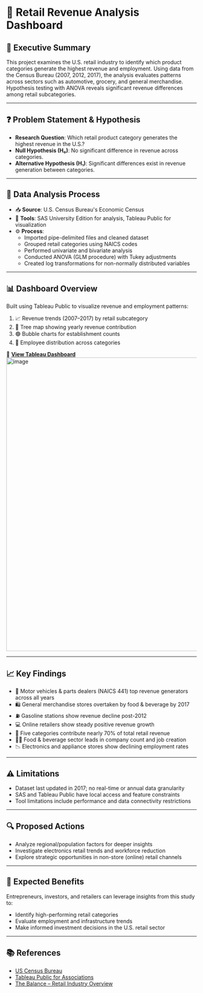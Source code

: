 # 🛒 Retail Revenue Analysis Dashboard

## 📌 Executive Summary
This project examines the U.S. retail industry to identify which product categories generate the highest revenue and employment. Using data from the Census Bureau (2007, 2012, 2017), the analysis evaluates patterns across sectors such as automotive, grocery, and general merchandise. Hypothesis testing with ANOVA reveals significant revenue differences among retail subcategories.

---

## ❓ Problem Statement & Hypothesis
- **Research Question**: Which retail product category generates the highest revenue in the U.S.?
- **Null Hypothesis (H₀)**: No significant difference in revenue across categories.
- **Alternative Hypothesis (H₁)**: Significant differences exist in revenue generation between categories.

---

## 🔬 Data Analysis Process

- 📥 **Source**: U.S. Census Bureau's Economic Census
- 🧮 **Tools**: SAS University Edition for analysis, Tableau Public for visualization
- ⚙️ **Process**:
  - Imported pipe-delimited files and cleaned dataset
  - Grouped retail categories using NAICS codes
  - Performed univariate and bivariate analysis
  - Conducted ANOVA (GLM procedure) with Tukey adjustments
  - Created log transformations for non-normally distributed variables

---

## 📊 Dashboard Overview

Built using Tableau Public to visualize revenue and employment patterns:

1. 📈 Revenue trends (2007–2017) by retail subcategory  
2. 🌲 Tree map showing yearly revenue contribution  
3. 🟢 Bubble charts for establishment counts  
4. 👥 Employee distribution across categories  

🔗 **[View Tableau Dashboard](https://public.tableau.com/app/profile/duryodhan.rao/viz/USRetailAnalysis/Dashboard1)**
<img width="1404" height="775" alt="image" src="https://github.com/user-attachments/assets/93e46530-838d-455e-820d-843416015494" />

---

## 📈 Key Findings

- 🚗 Motor vehicles & parts dealers (NAICS 441) top revenue generators across all years  
- 🛍️ General merchandise stores overtaken by food & beverage by 2017  
- ⛽ Gasoline stations show revenue decline post-2012  
- 💻 Online retailers show steady positive revenue growth  
- 🧮 Five categories contribute nearly 70% of total retail revenue  
- 🧑‍💼 Food & beverage sector leads in company count and job creation  
- 📉 Electronics and appliance stores show declining employment rates

---

## ⚠️ Limitations

- Dataset last updated in 2017; no real-time or annual data granularity  
- SAS and Tableau Public have local access and feature constraints  
- Tool limitations include performance and data connectivity restrictions

---

## 🔍 Proposed Actions

- Analyze regional/population factors for deeper insights  
- Investigate electronics retail trends and workforce reduction  
- Explore strategic opportunities in non-store (online) retail channels

---

## 🎯 Expected Benefits

Entrepreneurs, investors, and retailers can leverage insights from this study to:
- Identify high-performing retail categories  
- Evaluate employment and infrastructure trends  
- Make informed investment decisions in the U.S. retail sector

---

## 📚 References

- [US Census Bureau](https://www.census.gov/about/what.html#par_textimage)  
- [Tableau Public for Associations](https://associationanalytics.com/2015/07/20/tableau-public-for-associations/)  
- [The Balance – Retail Industry Overview](https://www.thebalance.com/what-is-retailing-why-it-s-important-to-the-economy-3305718)
